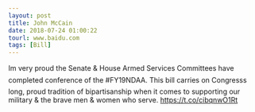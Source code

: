 ```yaml
---
layout: post
title: John McCain
date: 2018-07-24 01:00:22
tourl: www.baidu.com
tags: [Bill]
---
```

Im very proud the Senate &amp; House Armed Services Committees have completed conference of the #FY19NDAA. This bill carries on Congresss long, proud tradition of bipartisanship when it comes to supporting our military &amp; the brave men &amp; women who serve. https://t.co/cibqnwO1Rt